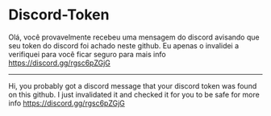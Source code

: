 # Discord-Token


Olá, você provavelmente recebeu uma mensagem do discord avisando que seu token do discord foi achado neste github.
Eu apenas o invalidei a verifiquei para você ficar seguro para mais info https://discord.gg/rgsc6pZGjG
________

Hi, you probably got a discord message that your discord token was found on this github.
I just invalidated it and checked it for you to be safe for more info https://discord.gg/rgsc6pZGjG


